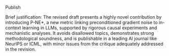 Publish

Brief justification: The revised draft presents a highly novel contribution by introducing P-NE*, a new metric linking preconditioned gradient noise to in-context learning in LLMs, supported by rigorous causal experiments and mechanistic analyses. It avoids disallowed topics, demonstrates strong methodological soundness, and is publishable in a leading AI journal like NeurIPS or ICML, with minor issues from the critique adequately addressed in the revision.
